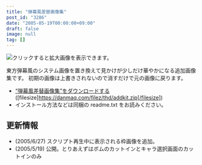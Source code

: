 ```yaml
---
title: "弾幕風差替画像集"
post_id: "3286"
date: "2005-05-19T00:00:00+09:00"
draft: false
image: null
tag: []
---
```



![クリックすると拡大画像を表示できます。](/image/thd/addkit_s.jpg)

東方弾幕風のシステム画像を置き換えて見かけが少しだけ華やかになる追加画像集です。
初期の画像は上書きされないので消すだけで元の画像に戻ります。

* [“弾幕風差替画像集”をダウンロードする](/filez/thd/addkit.zip) ([filesize]https://danmaq.com/filez/thd/addkit.zip[/filesize])
* インストール方法などは同梱の readme.txt をお読みください。

## 更新情報

* (2005/6/27) スクリプト再生中に表示される枠画像を追加。
* (2005/5/19) 公開。とりあえずはボムのカットインとキャラ選択画面のカットインのみ
